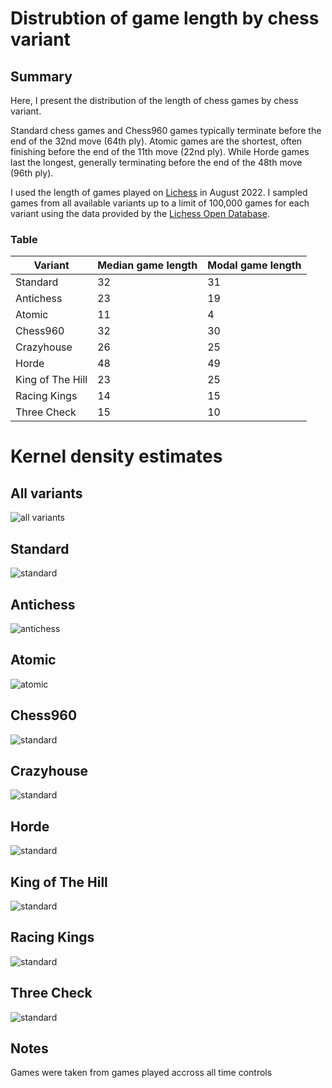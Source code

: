 # Distrubtion of game length by chess variant
## Summary
Here, I present the distribution of the length of chess games by chess variant.

Standard chess games and Chess960 games typically terminate before the end of the 32nd move (64th ply). Atomic games are the shortest, often finishing before the end of the 11th move (22nd ply). While Horde games last the longest, generally terminating before the end of the 48th move (96th ply). 

I used the length of games played on [Lichess](https://lichess.org/) in August 2022. I sampled games from all available variants up to a limit of 100,000 games for each variant using the data provided by the [Lichess Open Database](https://database.lichess.org).
### Table

| Variant | Median game length | Modal game length |
| ------- | ------------------ | ----------------- |
| Standard | 32 | 31
| Antichess | 23 | 19
| Atomic | 11 | 4
| Chess960 | 32 | 30
| Crazyhouse | 26 | 25
| Horde | 48 | 49
| King of The Hill | 23 | 25
| Racing Kings | 14 | 15
| Three Check | 15 | 10

# Kernel density estimates
## All variants
![all variants](plots/all.svg)
## Standard
![standard](plots/standard.svg)
## Antichess
![antichess](plots/antichess.svg)
## Atomic
![atomic](plots/atomic.svg)
## Chess960
![standard](plots/chess960.svg)
## Crazyhouse
![standard](plots/crazyhouse.svg)
## Horde 
![standard](plots/horde.svg)
## King of The Hill 
![standard](plots/kingOfTheHill.svg)
## Racing Kings
![standard](plots/racingKings.svg)
## Three Check 
![standard](plots/threeCheck.svg)

## Notes
Games were taken from games played accross all time controls
